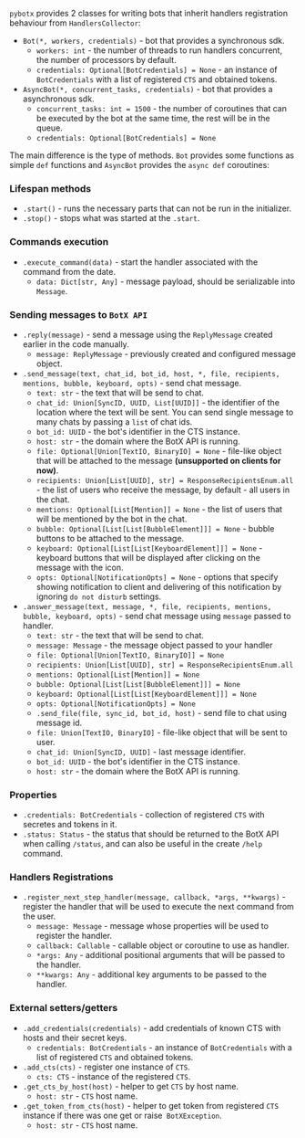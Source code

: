 `pybotx` provides 2 classes for writing bots that inherit handlers registration behaviour from `HandlersCollector`:

* `Bot(*, workers, credentials)` - bot that provides a synchronous sdk.
    * `workers: int` - the number of threads to run handlers concurrent, the number of processors by default.
    * `credentials: Optional[BotCredentials] = None` - an instance of `BotCredentials` with a list of registered `CTS` and obtained tokens.
* `AsyncBot(*, concurrent_tasks, credentials)` - bot that provides a asynchronous sdk.
    * `concurrent_tasks: int = 1500` - the number of coroutines that can be executed by the bot at the same time, the rest will be in the queue.
    * `credentials: Optional[BotCredentials] = None`
    
The main difference is the type of methods. `Bot` provides some functions as simple `def` functions and `AsyncBot` 
provides the `async def` coroutines:

### Lifespan methods
* `.start()` - runs the necessary parts that can not be run in the initializer.
* `.stop()` -  stops what was started at the `.start`.

### Commands execution
* `.execute_command(data)` - start the handler associated with the command from the date.
    * `data: Dict[str, Any]` - message payload, should be serializable into `Message`.
    
### Sending messages to `BotX API`
* `.reply(message)` - send a message using the `ReplyMessage` created earlier in the code manually.
    * `message: ReplyMessage` - previously created and configured message object.
* `.send_message(text, chat_id, bot_id, host, *, file, recipients, mentions, bubble, keyboard, opts)` - send chat message.
    * `text: str` - the text that will be send to chat.
    * `chat_id: Union[SyncID, UUID, List[UUID]]` - the identifier of the location where the text will be sent. 
You can send single message to many chats by passing a `list` of chat ids.
    * `bot_id: UUID` - the bot's identifier in the CTS instance.
    * `host: str` - the domain where the BotX API is running.
    * `file: Optional[Union[TextIO, BinaryIO] = None` - file-like object that will be attached to the message <b>(unsupported on clients for now)</b>.
    * `recipients: Union[List[UUID], str] = ResponseRecipientsEnum.all` - the list of users  who receive the message, by default - all users in the chat.
    * `mentions: Optional[List[Mention]] = None` - the list of users that will be mentioned by the bot in the chat.
    * `bubble: Optional[List[List[BubbleElement]]] = None` - bubble buttons to be attached to the message.
    * `keyboard: Optional[List[List[KeyboardElement]]] = None` - keyboard buttons that will be displayed after clicking on the message with the icon.
    * `opts: Optional[NotificationOpts] = None` - options that specify showing notification to client and delivering of this notification by ignoring `do not disturb` settings.
* `.answer_message(text, message, *, file, recipients, mentions, bubble, keyboard, opts)` - send chat message using `message` passed to handler.
    * `text: str` - the text that will be send to chat.
    * `message: Message` - the message object passed to your handler
    * `file: Optional[Union[TextIO, BinaryIO]] = None`
    * `recipients: Union[List[UUID], str] = ResponseRecipientsEnum.all`
    * `mentions: Optional[List[Mention]] = None`
    * `bubble: Optional[List[List[BubbleElement]]] = None`
    * `keyboard: Optional[List[List[KeyboardElement]]] = None`
    * `opts: Optional[NotificationOpts] = None`
    * `.send_file(file, sync_id, bot_id, host)` - send file to chat using message id.
    * `file: Union[TextIO, BinaryIO]` - file-like object that will be sent to user.
    * `chat_id: Union[SyncID, UUID]` - last message identifier.
    * `bot_id: UUID` - the bot's identifier in the CTS instance.
    * `host: str` - the domain where the BotX API is running.
    
### Properties

* `.credentials: BotCredentials` - collection of registered `CTS` with secretes and tokens in it.
* `.status: Status` - the status that should be returned to the BotX API when calling `/status`, and can also be useful in the create `/help` command.

### Handlers Registrations
* `.register_next_step_handler(message, callback, *args, **kwargs)` - register the handler that will be used to execute the next command from the user.
    * `message: Message` - message whose properties will be used to register the handler.
    * `callback: Callable` - callable object or coroutine to use as handler.
    * `*args: Any` - additional positional arguments that will be passed to the handler.
    * `**kwargs: Any` - additional key arguments to be passed to the handler.

### External setters/getters
* `.add_credentials(credentials)` - add credentials of known CTS with hosts and their secret keys.
    * `credentials: BotCredentials` - an instance of `BotCredentials` with a list of registered `CTS` and obtained tokens.
* `.add_cts(cts)` - register one instance of `CTS`.
    * `cts: CTS` - instance of the registered `CTS`.
* `.get_cts_by_host(host)` - helper to get `CTS` by host name.
    * `host: str` - `CTS` host name.
* `.get_token_from_cts(host)` - helper to get token from registered `CTS` instance if there was one get or raise` BotXException`.
    * `host: str` - `CTS` host name.


